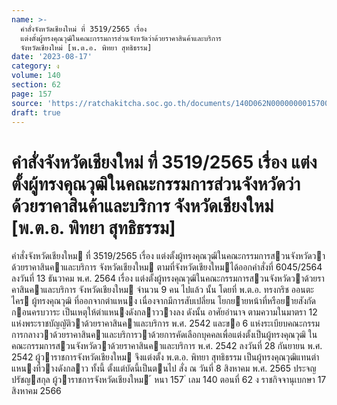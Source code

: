 ```yaml
---
name: >-
  คำสั่งจังหวัดเชียงใหม่ ที่ 3519/2565 เรื่อง
  แต่งตั้งผู้ทรงคุณวุฒิในคณะกรรมการส่วนจังหวัดว่าด้วยราคาสินค้าและบริการ
  จังหวัดเชียงใหม่ [พ.ต.อ. พิทยา สุทธิธรรม]
date: '2023-08-17'
category: ง
volume: 140
section: 62
page: 157
source: 'https://ratchakitcha.soc.go.th/documents/140D062N0000000015700.pdf'
draft: true
---
```


# คำสั่งจังหวัดเชียงใหม่ ที่ 3519/2565 เรื่อง แต่งตั้งผู้ทรงคุณวุฒิในคณะกรรมการส่วนจังหวัดว่าด้วยราคาสินค้าและบริการ จังหวัดเชียงใหม่ [พ.ต.อ. พิทยา สุทธิธรรม]

คําสั่งจังหวัดเชียงใหม ที่ 3519/2565 เรื่อง แต่งตั้งผู้ทรงคุณวุฒิในคณะกรรมการสวนจังหวัดวาด้วยราคาสินคาและบริการ จังหวัดเชียงใหม ตามที่จังหวัดเชียงใหมได้ออกคําสั่งที่ 6045/2564 ลงวันที่ 13 ธันวาคม พ.ศ. 2564 เรื่อง แต่งตั้งผู้ทรงคุณวุฒิในคณะกรรมการสวนจังหวัดวาด้วยราคาสินคาและบริการ จังหวัดเชียงใหม จํานวน 9 คน ไปแล้ว นั้น โดยที่ พ.ต.อ. ทรงกริช ออนตะไคร ผู้ทรงคุณวุฒิ ที่ออกจากตําแหนง เนื่องจากมีการสับเปลี่ยน โยกยายหน้าที่หรือยายสังกัดกอนครบวาระ เป็นเหตุให้ตําแหนงดังกลาววางลง ดังนั้น อาศัยอํานาจ ตามความในมาตรา 12 แห่งพระราชบัญญัติวาด้วยราคาสินคาและบริการ พ.ศ. 2542 และขอ 6 แห่งระเบียบคณะกรรมการกลางวาด้วยราคาสินคาและบริการวาด้วยการคัดเลือกบุคคลเพื่อแต่งตั้งเป็นผู้ทรงคุณวุฒิ ในคณะกรรมการสวนจังหวัดวาด้วยราคาสินคาและบริการ พ.ศ. 2542 ลงวันที่ 28 กันยายน พ.ศ. 2542 ผู้วาราชการจังหวัดเชียงใหม จึงแต่งตั้ง พ.ต.อ. พิทยา สุทธิธรรม เป็นผู้ทรงคุณวุฒิแทนตําแหนงที่วางดังกลาว ทั้งนี้ ตั้งแต่บัดนี้เป็นตนไป สั่ง ณ วันที่ 8 สิงหาคม พ.ศ. 2565 ประจญ ปรัชญสกุล ผู้วาราชการจังหวัดเชียงใหม ้ หนา 157 ่ เลม 140 ตอนที่ 62 ง ราชกิจจานุเบกษา 17 สิงหาคม 2566
